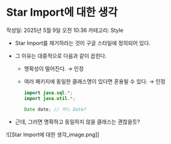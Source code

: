 # Star Import에 대한 생각

작성일: 2025년 5월 9일 오전 10:36
카테고리: Style

- Star Import를 제거하라는 것이 구글 스타일에 정의되어 있다.
- 그 이유는 대중적으로 다음과 같이 꼽힌다.
    - 명확성이 떨어진다. → 인정
    - 여러 패키지에 동일한 클래스명이 있다면 혼용될 수 있다. → 인정
        
        ```java
        import java.sql.*;
        import java.util.*;
        
        Date date; // 어느 Date?
        ```
        
- 근데, 그러면 명확하고 동일하지 않을 클래스는 괜찮을듯?

![[Star Import에 대한 생각_image.png]]